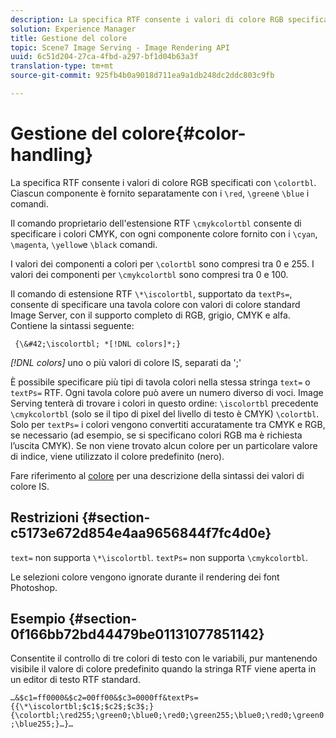 ```yaml
---
description: La specifica RTF consente i valori di colore RGB specificati con &bsol;colortbl. Ciascun componente è fornito separatamente con i comandi &bsol;red, &bsol;green, e &bsol;blue.
solution: Experience Manager
title: Gestione del colore
topic: Scene7 Image Serving - Image Rendering API
uuid: 6c51d204-27ca-4fbd-a297-bf1d04b63a3f
translation-type: tm+mt
source-git-commit: 925fb4b0a9018d711ea9a1db248dc2ddc803c9fb

---
```



# Gestione del colore{#color-handling}

La specifica RTF consente i valori di colore RGB specificati con `\colortbl`. Ciascun componente è fornito separatamente con i `\red`, `\green`e `\blue` i comandi.

Il comando proprietario dell&#39;estensione RTF `\cmykcolortbl` consente di specificare i colori CMYK, con ogni componente colore fornito con i `\cyan`, `\magenta`, `\yellow`e `\black` comandi.

I valori dei componenti a colori per `\colortbl` sono compresi tra 0 e 255. I valori dei componenti per `\cmykcolortbl` sono compresi tra 0 e 100.

Il comando di estensione RTF `\*\iscolortbl`, supportato da `textPs=`, consente di specificare una tavola colore con valori di colore standard Image Server, con il supporto completo di RGB, grigio, CMYK e alfa. Contiene la sintassi seguente:

` {\&#42;\iscolortbl; *[!DNL colors]*;}`

*[!DNL colors]* uno o più valori di colore IS, separati da &#39;;&#39;

È possibile specificare più tipi di tavola colori nella stessa stringa `text=` o `textPs=` RTF. Ogni tavola colore può avere un numero diverso di voci. Image Serving tenterà di trovare i colori in questo ordine: `\iscolortbl` precedente `\cmykcolortbl` (solo se il tipo di pixel del livello di testo è CMYK) `\colortbl`. Solo per `textPs=` i colori vengono convertiti accuratamente tra CMYK e RGB, se necessario (ad esempio, se si specificano colori RGB ma è richiesta l’uscita CMYK). Se non viene trovato alcun colore per un particolare valore di indice, viene utilizzato il colore predefinito (nero).

Fare riferimento al [colore](/help/aem-is-ir-api/is-api/http-ref/image-serving-api-ref/c-http-protocol-reference/c-data-types/r-is-http-color.md) per una descrizione della sintassi dei valori di colore IS.

## Restrizioni {#section-c5173e672d854e4aa9656844f7fc4d0e}

`text=` non supporta `\*\iscolortbl`. `textPs=` non supporta `\cmykcolortbl`.

Le selezioni colore vengono ignorate durante il rendering dei font Photoshop.

## Esempio {#section-0f166bb72bd44479be01131077851142}

Consentite il controllo di tre colori di testo con le variabili, pur mantenendo visibile il valore di colore predefinito quando la stringa RTF viene aperta in un editor di testo RTF standard.

`…&$c1=ff0000&$c2=00ff00&$c3=0000ff&textPs={{\*\iscolortbl;$c1$;$c2$;$c3$;}{\colortbl;\red255;\green0;\blue0;\red0;\green255;\blue0;\red0;\green0;\blue255;}…}…`
